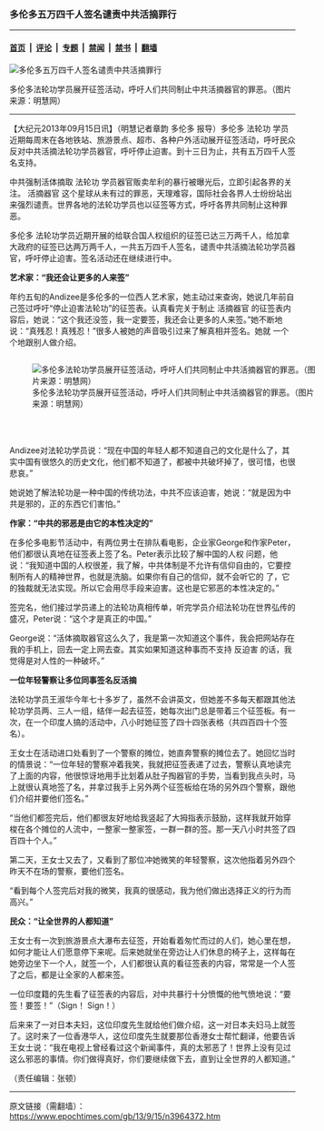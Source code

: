 ### 多伦多五万四千人签名谴责中共活摘罪行

---

#### [首页](../../../..?n3964372) &nbsp;|&nbsp; [评论](../../../../../epoch-comment?n3964372) &nbsp;|&nbsp; [专题](../../../../../epoch-special?n3964372) &nbsp;|&nbsp; [禁闻](../../../../../epoch-news?n3964372) &nbsp;|&nbsp; [禁书](../../../../../books?n3964372) &nbsp;|&nbsp; [翻墙](https://github.com/gfw-breaker/nogfw/blob/master/README.md?n3964372)


<div><img alt="多伦多五万四千人签名谴责中共活摘罪行" class="attachment-djy_600_400 size-djy_600_400 wp-post-image" src="https://i.epochtimes.com/assets/uploads/2013/09/1309141847082403-500x400.jpg"/>
<div class="caption">
 <p>
  多伦多法轮功学员展开征签活动，呼吁人们共同制止中共活摘器官的罪恶。（图片来源：明慧网）
 </p>
</div></div><hr/><div class="post_content" id="artbody" itemprop="articleBody">
 <!-- article content begin -->
 <p>
  【大纪元2013年09月15日讯】（明慧记者章韵
  <ok href="https://www.epochtimes.com/gb/tag/%E5%A4%9A%E4%BC%A6%E5%A4%9A.html">
   多伦多
  </ok>
  报导）多伦多
  <ok href="https://www.epochtimes.com/gb/tag/%E6%B3%95%E8%BD%AE%E5%8A%9F.html">
   法轮功
  </ok>
  学员近期每周末在各地铁站、旅游景点、超市、各种户外活动展开征签活动，呼吁民众反对中共活摘法轮功学员器官，呼吁停止迫害。到十三日为止，共有五万四千人签名支持。
 </p>
 <p>
  中共强制活体摘取
  <ok href="https://www.epochtimes.com/gb/tag/%E6%B3%95%E8%BD%AE%E5%8A%9F.html">
   法轮功
  </ok>
  学员器官贩卖牟利的暴行被曝光后，立即引起各界的关注。
  <ok href="https://www.epochtimes.com/gb/tag/%E6%B4%BB%E6%91%98%E5%99%A8%E5%AE%98.html">
   活摘器官
  </ok>
  这个星球从未有过的罪恶，天理难容，国际社会各界人士纷纷站出来强烈谴责。世界各地的法轮功学员也以征签等方式，呼吁各界共同制止这种罪恶。
 </p>
 <p>
  <ok href="https://www.epochtimes.com/gb/tag/%E5%A4%9A%E4%BC%A6%E5%A4%9A.html">
   多伦多
  </ok>
  法轮功学员近期开展的给联合国人权组织的征签已达三万两千人，给加拿大政府的征签已达两万两千人，一共五万四千人签名，谴责中共活摘法轮功学员器官，呼吁停止迫害。签名活动还在继续进行中。
 </p>
 <p>
  <b>
   艺术家：“我还会让更多的人来签”
  </b>
 </p>
 <p>
  年约五旬的Andizee是多伦多的一位西人艺术家，她主动过来查询，她说几年前自己签过呼吁“停止迫害法轮功”的征签表。认真看完关于制止
  <ok href="https://www.epochtimes.com/gb/tag/%E6%B4%BB%E6%91%98%E5%99%A8%E5%AE%98.html">
   活摘器官
  </ok>
  的征签表内容后，她说：“这个我还没签，我一定要签，我还会让更多的人来签。”她不断地说：“真残忍！真残忍！”很多人被她的声音吸引过来了解真相并签名。她就 一个个地跟别人做介绍。
 </p>
 <p>
  <ok href=" https://i.epochtimes.com/assets/uploads/2013/09/1309141845282403.jpg" rel="noreferrer noopener" target="_blank">
   <img alt="" class="size-large wp-image-6745546" src="https://i.epochtimes.com/assets/uploads/2013/09/1309141845282403.jpg" title=""/>
  </ok>
  <br/>
  <ok href=" https://i.epochtimes.com/assets/uploads/2013/09/1309141846092403.jpg" rel="noreferrer noopener" target="_blank">
   <img alt="" class="size-large wp-image-6745549" src="https://i.epochtimes.com/assets/uploads/2013/09/1309141846092403.jpg" title=""/>
  </ok>
  <br/>
  <figure aria-describedby="caption-attachment-6745557" class="wp-caption aligncenter" id="attachment_6745557" style="width: 500px">
   <ok href=" https://i.epochtimes.com/assets/uploads/2013/09/1309141846322403.jpg" rel="noreferrer noopener" target="_blank">
    <img alt="多伦多法轮功学员展开征签活动，呼吁人们共同制止中共活摘器官的罪恶。（图片来源：明慧网）" class="size-large wp-image-6745557" src="https://i.epochtimes.com/assets/uploads/2013/09/1309141846322403.jpg" title="多伦多法轮功学员展开征签活动，呼吁人们共同制止中共活摘器官的罪恶。（图片来源：明慧网）"/>
   </ok>
   <br/><figcaption class="wp-caption-text" id="caption-attachment-6745557">
    多伦多法轮功学员展开征签活动，呼吁人们共同制止中共活摘器官的罪恶。（图片来源：明慧网）
   </figcaption><br/>
  </figure><br/>
 </p>
 <p>
  Andizee对法轮功学员说：“现在中国的年轻人都不知道自己的文化是什么了，其实中国有很悠久的历史文化，他们都不知道了，都被中共破坏掉了，很可惜，也很悲哀。”
 </p>
 <p>
  她说她了解法轮功是一种中国的传统功法，中共不应该迫害，她说：“就是因为中共是邪的，正的东西它们害怕。”
 </p>
 <p>
  <b>
   作家：“中共的邪恶是由它的本性决定的”
  </b>
 </p>
 <p>
  在多伦多电影节活动中，有两位男士在排队看电影，企业家George和作家Peter，他们都很认真地在征签表上签了名。Peter表示比较了解中国的人权 问题，他说：“我知道中国的人权很差，我了解，中共体制是不允许有信仰自由的，它要控制所有人的精神世界，也就是洗脑。如果你有自己的信仰，就不会听它的 了，它的独裁就无法实现。所以它会用尽手段来迫害。这也是它邪恶的本性决定的。”
 </p>
 <p>
  签完名，他们接过学员递上的法轮功真相传单，听完学员介绍法轮功在世界弘传的盛况，Peter说：“这个才是真正的中国。”
 </p>
 <p>
  George说：“活体摘取器官这么久了，我是第一次知道这个事件，我会把网站存在我的手机上，回去一定上网去查。其实如果知道这种事而不支持
  <ok href="https://www.epochtimes.com/gb/tag/%E5%8F%8D%E8%BF%AB%E5%AE%B3.html">
   反迫害
  </ok>
  的话，我觉得是对人性的一种破坏。”
 </p>
 <p>
  <b>
   一位年轻警察让多位同事签名反活摘
  </b>
 </p>
 <p>
  法轮功学员王淑华今年七十多岁了，虽然不会讲英文，但她差不多每天都跟其他法轮功学员两、三人一组，结伴一起去征签，她每次出门总是带着三个征签板。有一次，在一个印度人搞的活动中，八小时她征签了四十四张表格（共四百四十个签名）。
 </p>
 <p>
  王女士在活动进口处看到了一个警察的摊位，她直奔警察的摊位去了。她回忆当时的情景说：“一位年轻的警察冲着我笑，我就把征签表递了过去，警察认真地读完了上面的内容，他很惊讶地用手比划着从肚子掏器官的手势，当看到我点头时，马上就很认真地签了名，并拿过我手上另外两个征签板给在场的另外四个警察，跟他们介绍并要他们签名。”
 </p>
 <p>
  “当他们都签完后，他们都很友好地给我竖起了大拇指表示鼓励，这样我就开始穿梭在各个摊位的人流中，一整家一整家签，一群一群的签。那一天八小时共签了四百四十个人。”
 </p>
 <p>
  第二天，王女士又去了，又看到了那位冲她微笑的年轻警察，这次他指着另外四个昨天不在场的警察，要他们签名。
 </p>
 <p>
  “看到每个人签完后对我的微笑，我真的很感动，我为他们做出选择正义的行为而高兴。”
 </p>
 <p>
  <b>
   民众：“让全世界的人都知道”
  </b>
 </p>
 <p>
  王女士有一次到旅游景点大瀑布去征签，开始看着匆忙而过的人们，她心里在想，如何才能让人们愿意停下来呢。后来她就坐在旁边让人们休息的椅子上，这样每在她旁边坐下一个人，就签一个，人们都很认真的看征签表的内容，常常是一个人签了之后，都是让全家的人都来签。
 </p>
 <p>
  一位印度籍的先生看了征签表的内容后，对中共暴行十分愤慨的他气愤地说：“要签！要签！”（Sign！ Sign！）
 </p>
 <p>
  后来来了一对日本夫妇，这位印度先生就给他们做介绍，这一对日本夫妇马上就签了。这时来了一位香港华人，这位印度先生就要那位香港女士帮忙翻译，他要告诉王女士说：“我在电视上曾经看过这个新闻事件，真的太邪恶了！世界上没有见过这么邪恶的事情。你们做得真好，你们要继续做下去，直到让全世界的人都知道。”
 </p>
 <p>
  （责任编辑：张顿）
 </p>
 <!-- article content end -->
 <div id="below_article_ad">
 </div>
</div>


---

原文链接（需翻墙）：https://www.epochtimes.com/gb/13/9/15/n3964372.htm
